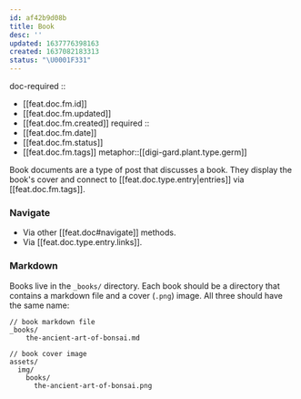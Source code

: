 ```yaml
---
id: af42b9d08b
title: Book
desc: ''
updated: 1637776398163
created: 1637082183313
status: "\U0001F331"
---
```


doc-required ::
- [[feat.doc.fm.id]]
- [[feat.doc.fm.updated]]
- [[feat.doc.fm.created]]
required ::
- [[feat.doc.fm.date]]
- [[feat.doc.fm.status]]
- [[feat.doc.fm.tags]]
metaphor::[[digi-gard.plant.type.germ]]


Book documents are a type of post that discusses a book. They display the book's cover and connect to [[feat.doc.type.entry|entries]] via [[feat.doc.fm.tags]].

### Navigate

- Via other [[feat.doc#navigate]] methods.
- Via [[feat.doc.type.entry.links]].

### Markdown

Books live in the `_books/` directory. Each book should be a directory that contains a markdown file and a cover (`.png`) image. All three should have the same name:

```
// book markdown file
_books/
    the-ancient-art-of-bonsai.md

// book cover image
assets/
  img/
    books/
      the-ancient-art-of-bonsai.png
```
